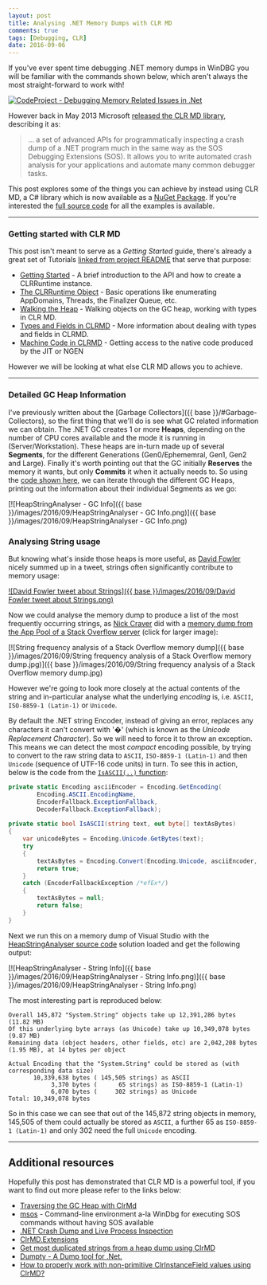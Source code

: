 ```yaml
---
layout: post
title: Analysing .NET Memory Dumps with CLR MD
comments: true
tags: [Debugging, CLR]
date: 2016-09-06
---
```


If you've ever spent time debugging .NET memory dumps in WinDBG you will be familiar with the commands shown below, which aren't always the most straight-forward to work with!

[![CodeProject - Debugging Memory Related Issues in .Net ](http://www.codeproject.com/KB/debug/WinDBGAndSOS/SOSHelp.PNG)](http://www.codeproject.com/Articles/23589/Get-Started-Debugging-Memory-Related-Issues-in-Net)

However back in May 2013 Microsoft [released the CLR MD library](https://blogs.msdn.microsoft.com/dotnet/2013/05/01/net-crash-dump-and-live-process-inspection/), describing it as:

> ... a set of advanced APIs for programmatically inspecting a crash dump of a .NET program much in the same way as the SOS Debugging Extensions (SOS). It allows you to write automated crash analysis for your applications and automate many common debugger tasks.

This post explores some of the things you can achieve by instead using CLR MD, a C# library which is now available as a [NuGet Package](https://github.com/Microsoft/clrmd). If you're interested the [full source code](https://github.com/mattwarren/HeapStringAnalyser) for all the examples is available.

----

### Getting started with CLR MD

This post isn't meant to serve as a *Getting Started* guide, there's already a great set of Tutorials [linked from project README](https://github.com/Microsoft/clrmd#tutorials) that serve that purpose:

- [Getting Started](https://github.com/Microsoft/clrmd/blob/master/Documentation/GettingStarted.md) - A brief introduction to the API and how to create a CLRRuntime instance.
- [The CLRRuntime Object](https://github.com/Microsoft/clrmd/blob/master/Documentation/ClrRuntime.md) - Basic operations like enumerating AppDomains, Threads, the Finalizer Queue, etc.
- [Walking the Heap](https://github.com/Microsoft/clrmd/blob/master/Documentation/WalkingTheHeap.md) - Walking objects on the GC heap, working with types in CLR MD.
- [Types and Fields in CLRMD](https://github.com/Microsoft/clrmd/blob/master/Documentation/TypesAndFields.md) - More information about dealing with types and fields in CLRMD.
- [Machine Code in CLRMD](https://github.com/Microsoft/clrmd/blob/master/Documentation/MachineCode.md) - Getting access to the native code produced by the JIT or NGEN

However we will be looking at what else CLR MD allows you to achieve.

----

### Detailed GC Heap Information

I've previously written about the [Garbage Collectors]({{ base }}/#Garbage-Collectors), so the first thing that we'll do is see what GC related information we can obtain. The .NET GC creates 1 or more **Heaps**, depending on the number of CPU cores available and the mode it is running in (Server/Workstation). These heaps are in-turn made up of several **Segments**, for the different Generations (Gen0/Ephememral, Gen1, Gen2 and Large). Finally it's worth pointing out that the GC initially **Reserves** the memory it wants, but only **Commits** it when it actually needs to. So using the [code shown here](https://github.com/mattwarren/HeapStringAnalyser/blob/2161764b11d19a54ef1d0c2d78b796ee4c8bfd62/HeapStringAnalyser/HeapStringAnalyser/Program.cs#L318-L367), we can iterate through the different GC Heaps, printing out the information about their individual Segments as we go:

[![HeapStringAnalyser - GC Info]({{ base }}/images/2016/09/HeapStringAnalyser - GC Info.png)]({{ base }}/images/2016/09/HeapStringAnalyser - GC Info.png)

### Analysing String usage

But knowing what's inside those heaps is more useful, as [David Fowler](https://github.com/davidfowl) nicely summed up in a tweet, strings often significantly contribute to memory usage:

[![David Fowler tweet about Strings]({{ base }}/images/2016/09/David Fowler tweet about Strings.png)](https://twitter.com/davidfowl/status/767585518854938625)

Now we could analyse the memory dump to produce a list of the most frequently occurring strings, as [Nick Craver](http://nickcraver.com/) did with a [memory dump from the App Pool of a Stack Overflow server](https://twitter.com/Nick_Craver/status/752822131889729536) (click for larger image):

[![String frequency analysis of a Stack Overflow memory dump]({{ base }}/images/2016/09/String frequency analysis of a Stack Overflow memory dump.jpg)]({{ base }}/images/2016/09/String frequency analysis of a Stack Overflow memory dump.jpg)

However we're going to look more closely at the actual contents of the string and in-particular analyse what the underlying *encoding* is, i.e. `ASCII`, `ISO-8859-1 (Latin-1)` or `Unicode`.

By default the .NET string Encoder, instead of giving an error, replaces any characters it can't convert with '�' (which is known as the *Unicode Replacement Character*). So we will need to force it to throw an exception. This means we can detect the most *compact* encoding possible, by trying to convert to the raw string data to `ASCII`, `ISO-8859-1 (Latin-1)` and then `Unicode` (sequence of UTF-16 code units) in turn. To see this in action, below is the code from the [`IsASCII(..)` function](https://github.com/mattwarren/HeapStringAnalyser/blob/2161764b11d19a54ef1d0c2d78b796ee4c8bfd62/HeapStringAnalyser/HeapStringAnalyser/Program.cs#L165-L178):

``` csharp
private static Encoding asciiEncoder = Encoding.GetEncoding(
        Encoding.ASCII.EncodingName, 
        EncoderFallback.ExceptionFallback, 
        DecoderFallback.ExceptionFallback);
   
private static bool IsASCII(string text, out byte[] textAsBytes)
{
    var unicodeBytes = Encoding.Unicode.GetBytes(text);
    try
    {
        textAsBytes = Encoding.Convert(Encoding.Unicode, asciiEncoder, unicodeBytes);
        return true;
    }
    catch (EncoderFallbackException /*efEx*/)
    {
        textAsBytes = null;
        return false;
    }
}
```

Next we run this on a memory dump of Visual Studio with the [HeapStringAnalyser source code](https://github.com/mattwarren/HeapStringAnalyser) solution loaded and get the following output:
 
[![HeapStringAnalyser - String Info]({{ base }}/images/2016/09/HeapStringAnalyser - String Info.png)]({{ base }}/images/2016/09/HeapStringAnalyser - String Info.png)

The most interesting part is reproduced below: 

```
Overall 145,872 "System.String" objects take up 12,391,286 bytes (11.82 MB)
Of this underlying byte arrays (as Unicode) take up 10,349,078 bytes (9.87 MB)
Remaining data (object headers, other fields, etc) are 2,042,208 bytes (1.95 MB), at 14 bytes per object

Actual Encoding that the "System.String" could be stored as (with corresponding data size)
       10,339,638 bytes ( 145,505 strings) as ASCII
            3,370 bytes (      65 strings) as ISO-8859-1 (Latin-1)
            6,070 bytes (     302 strings) as Unicode
Total: 10,349,078 bytes
```

So in this case we can see that out of the 145,872 string objects in memory, 145,505 of them could actually be stored as `ASCII`, a further 65 as `ISO-8859-1 (Latin-1)` and only 302 need the full `Unicode` encoding.

----

## Additional resources

Hopefully this post has demonstrated that CLR MD is a powerful tool, if you want to find out more please refer to the links below:

- [Traversing the GC Heap with ClrMd ](http://blogs.microsoft.co.il/sasha/2013/05/20/traversing-the-gc-heap-with-clrmd/)
- [msos](https://github.com/goldshtn/msos) - Command-line environment a-la WinDbg for executing SOS commands without having SOS available
- [.NET Crash Dump and Live Process Inspection](https://blogs.msdn.microsoft.com/dotnet/2013/05/01/net-crash-dump-and-live-process-inspection/)
- [ClrMD.Extensions](https://github.com/JeffCyr/ClrMD.Extensions)
- [Get most duplicated strings from a heap dump using ClrMD](https://blogs.msdn.microsoft.com/kirillosenkov/2014/07/05/get-most-duplicated-strings-from-a-heap-dump-using-clrmd/)
- [Dumpty - A Dump tool for .Net.](https://github.com/jcdickinson/dumpty)
- [How to properly work with non-primitive ClrInstanceField values using ClrMD?](http://stackoverflow.com/questions/22150259/how-to-properly-work-with-non-primitive-clrinstancefield-values-using-clrmd/22229543#22229543) 